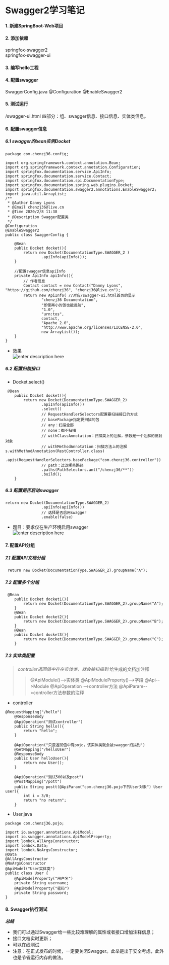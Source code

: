# Swagger2学习笔记

#### 1. 新建SpringBoot-Web项目
#### 2. 添加依赖
springfox-swagger2       
springfox-swagger-ui     
#### 3. 编写hello工程
#### 4. 配置swagger
SwaggerConfig.java
@Configuration
@EnableSwagger2
#### 5. 测试运行
/swagger-ui.html
四部分：组、swagger信息、接口信息、实体类信息。
#### 6. 配置swagger信息
##### 6.1 swagger的bean实例Docket  
```
package com.chenzj36.config;

import org.springframework.context.annotation.Bean;
import org.springframework.context.annotation.Configuration;
import springfox.documentation.service.ApiInfo;
import springfox.documentation.service.Contact;
import springfox.documentation.spi.DocumentationType;
import springfox.documentation.spring.web.plugins.Docket;
import springfox.documentation.swagger2.annotations.EnableSwagger2;
import java.util.ArrayList;
/**
 * @Author Danny Lyons
 * @Email chenzj36@live.cn
 * @Time 2020/2/8 11:38
 * @Description Swagger配置类
 */
@Configuration
@EnableSwagger2
public class SwaggerConfig {

    @Bean
    public Docket docket(){
        return new Docket(DocumentationType.SWAGGER_2 )
                .apiInfo(apiInfo());
    }

    //配置swagger信息apiInfo
    private ApiInfo apiInfo(){
        // 作者信息
        Contact contact = new Contact("Danny Lyons", "https://github.com/chenzj36", "chenzj36@live.cn");
        return new ApiInfo( //对应/swagger-ui.html首页的显示
                "chenzj36 Documentation",
                "即使再小的饭也能远航",
                "1.0",
                "urn:tos",
                contact,
                "Apache 2.0",
                "http://www.apache.org/licenses/LICENSE-2.0",
                new ArrayList());
    }
}
```
- 效果    
![enter description here](http://q5053ip41.bkt.clouddn.com/xsj/1581156660557.png)    
##### 6.2 配置扫描接口
- Docket.select()
```
 @Bean
    public Docket docket(){
        return new Docket(DocumentationType.SWAGGER_2)
                .apiInfo(apiInfo())
                .select()
                // RequestHandlerSelectors配置要扫描接口的方式
                // basePackage指定要扫描的包
                // any：扫描全部
                // none：都不扫描
                // withClassAnnotation：扫描类上的注解，参数是一个注解的反射对象
                // withMethodAnnotation：扫描方法上的注解 s.withMethodAnnotation(RestController.class)
                .apis(RequestHandlerSelectors.basePackage("com.chenzj36.controller"))
                // path：过滤哪些路径
                .paths(PathSelectors.ant("/chenzj36/**"))
                .build();
    }
```
##### 6.3 配置是否启动swagger
```
return new Docket(DocumentationType.SWAGGER_2)
                .apiInfo(apiInfo())
                // 选择是否启用swagger
                .enable(false)
```
- 题目：要求仅在生产环境启用swagger     
 ![enter description here](http://q5053ip41.bkt.clouddn.com/xsj/1581168294356.png)
#### 7. 配置API分组 
##### 7.1 配置API文档分组
` return new Docket(DocumentationType.SWAGGER_2).groupName("A");`
##### 7.2 配置多个分组
```
 @Bean
    public Docket docket1(){
        return new Docket(DocumentationType.SWAGGER_2).groupName("A");
    }
    @Bean
    public Docket docket2(){
        return new Docket(DocumentationType.SWAGGER_2).groupName("B");
    }
    @Bean
    public Docket docket3(){
        return new Docket(DocumentationType.SWAGGER_2).groupName("C");
    }
```
##### 7.3 实体类配置
> *controller返回值中存在实体类，就会被扫描到*
> 给生成的文档加注释
>> @ApiModule()-->实体类
>> @ApiModuleProperty()-->字段 
>> @Api-->Module
>> @ApiOperation -->controller方法
>> @ApiParam-->controller方法参数的注释
- controller
```
@RequestMapping("/hello")
    @ResponseBody
    @ApiOperation("测试controller")
    public String hello(){
        return "hello";
    }

    @ApiOperation("只要返回值中有pojo，该实体类就会被swagger扫描到")
    @GetMapping("/helloUser")
    @ResponseBody
    public User helloUser(){
        return new User();
    }

    @ApiOperation("测试500以及post")
    @PostMapping("/pott")
    public String postt(@ApiParam("com.chenzj36.pojo下的User对象") User user){
        int i = 3/0;
        return "no return";
    }
```
- User.java
```
package com.chenzj36.pojo;

import io.swagger.annotations.ApiModel;
import io.swagger.annotations.ApiModelProperty;
import lombok.AllArgsConstructor;
import lombok.Data;
import lombok.NoArgsConstructor;
@Data
@AllArgsConstructor
@NoArgsConstructor
@ApiModel("User实体类")
public class User {
    @ApiModelProperty("用户名")
    private String username;
    @ApiModelProperty("密码")
    private String password;
}

```
#### 8. Swagger执行测试      
***总结***  
- 我们可以通过Swagger给一些比较难理解的属性或者接口增加注释信息；
- 接口文档实时更新；
- 可以在线测试
- 注意：在正式发布的时候，一定要关闭Swagger。此举是出于安全考虑，此外也是节省运行内存的做法。
